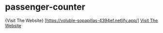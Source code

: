 # passenger-counter
{Visit The Website} [https://voluble-sopapillas-4394ef.netlify.app/]
[Visit The Website](https://voluble-sopapillas-4394ef.netlify.app/)
